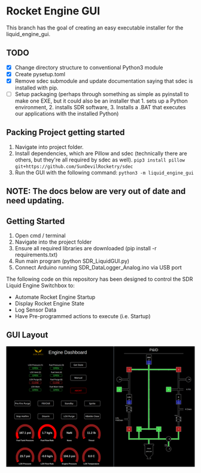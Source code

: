 # Rocket Engine GUI
This branch has the goal of creating an easy executable installer for the liquid_engine_gui.

## TODO

- [x]  Change directory structure to conventional Python3 module
- [x]  Create pysetup.toml
- [x]  Remove sdec submodule and update documentation saying that sdec is installed with pip.
- [ ]  Setup packaging (perhaps through something as simple as pyinstall to make one EXE, but it could also be an installer that 1. sets up a Python environment, 2. installs SDR software, 3. Installs a .BAT that executes our applications with the installed Python)

## Packing Project getting started
1) Navigate into project folder.
2) Install dependencies, which are Pillow and sdec (technically there are others, but they're all required by sdec as well). ```pip3 install pillow git+https://github.com/SunDevilRocketry/sdec```
3) Run the GUI with the following command: ```python3 -m liquid_engine_gui```

## NOTE: The docs below are very out of date and need updating.

## Getting Started
1) Open cmd / terminal
2) Navigate into the project folder
3) Ensure all required libraries are downloaded (pip install -r requirements.txt)
4) Run main program (python SDR_LiquidGUI.py)
5) Connect Arduino running SDR_DataLogger_Analog.ino via USB port

The following code on this repository has been designed to control the SDR Liquid Engine Switchbox to:
- Automate Rocket Engine Startup
- Display Rocket Engine State
- Log Sensor Data
- Have Pre-programmed actions to execute (i.e. Startup)

## GUI Layout
<img src="images/engine_gui_2023.png">

